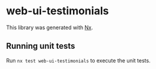 # web-ui-testimonials

This library was generated with [Nx](https://nx.dev).

## Running unit tests

Run `nx test web-ui-testimonials` to execute the unit tests.
